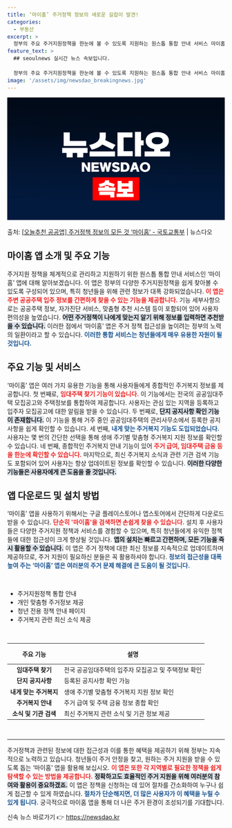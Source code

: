 ```yaml
---
title: ‘마이홈’ 주거정책 정보의 새로운 길잡이 발견!
categories:
  - 부동산
excerpt: >
  정부의 주요 주거지원정책을 한눈에 볼 수 있도록 지원하는 원스톱 통합 안내 서비스 마이홈 앱을 소개합니다. …
feature_text: >
  ## seoulnews 실시간 뉴스 속보입니다.

  정부의 주요 주거지원정책을 한눈에 볼 수 있도록 지원하는 원스톱 통합 안내 서비스 마이홈 앱을 소개합니다. …
image: '/assets/img/newsdao_breakingnews.jpg'
---
```


![뉴스다오 속보](/assets/img/newsdao_breakingnews.jpg)

<p>출처: <a href="https://newsdao.kr/1920" rel="dofollow">[오늘추천 공공앱] 주거정책 정보의 모든 것 ‘마이홈’ - 국토교통부</a> | 뉴스다오</p>

<h2 data-ke-size="size26">마이홈 앱 소개 및 주요 기능</h2>

<p data-ke-size="size16">주거지원 정책을 체계적으로 관리하고 지원하기 위한 원스톱 통합 안내 서비스인 ‘마이홈’ 앱에 대해 알아보겠습니다. 이 앱은 정부의 다양한 주거지원정책을 쉽게 찾아볼 수 있도록 구성되어 있으며, 특히 청년들을 위해 관련 정보가 대폭 강화되었습니다. <b><span style="color: #ee2323;">이 앱은 주변 공공주택 입주 정보를 간편하게 찾을 수 있는 기능을 제공합니다.</span></b> 기능 세부사항으로는 공공주택 정보, 자가진단 서비스, 맞춤형 추천 시스템 등이 포함되어 있어 사용자 편의성을 높였습니다. <b><span style="background-color: #21538527;">어떤 주거정책이 나에게 맞는지 알기 위해 정보를 입력하면 추천받을 수 있습니다.</span></b> 이러한 점에서 ‘마이홈’ 앱은 주거 정책 접근성을 높이려는 정부의 노력의 일환이라고 할 수 있습니다. <b><span style="color: #1a5490;">이러한 통합 서비스는 청년들에게 매우 유용한 자원이 될 것입니다.</span></b></p>

<h2 data-ke-size="size26">주요 기능 및 서비스</h2>

<p data-ke-size="size16">‘마이홈’ 앱은 여러 가지 유용한 기능을 통해 사용자들에게 종합적인 주거복지 정보를 제공합니다. 첫 번째로, <b><span style="color: #ee2323;">임대주택 찾기 기능이 있습니다.</span></b> 이 기능에서는 전국의 공공임대주택 모집공고와 주택정보를 통합하여 제공합니다. 사용자는 관심 있는 지역을 등록하고 입주자 모집공고에 대한 알림을 받을 수 있습니다. 두 번째로, <b><span style="background-color: #21538527;">단지 공지사항 확인 기능이 존재합니다.</span></b> 이 기능을 통해 거주 중인 공공임대주택의 관리사무소에서 등록한 공지사항을 쉽게 확인할 수 있습니다. 세 번째, <b><span style="color: #1a5490;">내게 맞는 주거복지 기능도 도입되었습니다.</span></b> 사용자는 몇 번의 간단한 선택을 통해 생애 주기별 맞춤형 주거복지 지원 정보를 확인할 수 있습니다. 네 번째, 종합적인 주거복지 안내 기능이 있어 <b><span style="color: #ee2323;">주거 급여, 임대주택 금융 등을 한눈에 확인할 수 있습니다.</span></b> 마지막으로, 최신 주거복지 소식과 관련 기관 검색 기능도 포함되어 있어 사용자는 항상 업데이트된 정보를 확인할 수 있습니다. <b><span style="background-color: #21538527;">이러한 다양한 기능들은 사용자에게 큰 도움을 줄 것입니다.</span></b></p>

<h2 data-ke-size="size26">앱 다운로드 및 설치 방법</h2>

<p data-ke-size="size16">‘마이홈’ 앱을 사용하기 위해서는 구글 플레이스토어나 앱스토어에서 간단하게 다운로드 받을 수 있습니다. <b><span style="color: #ee2323;">단순히 '마이홈'을 검색하면 손쉽게 찾을 수 있습니다.</span></b> 설치 후 사용자들은 다양한 주거지원 정책과 서비스를 경험할 수 있으며, 특히 청년들에게 유익한 정책들에 대한 접근성이 크게 향상될 것입니다. <b><span style="background-color: #21538527;">앱의 설치는 빠르고 간편하며, 모든 기능을 즉시 활용할 수 있습니다.</span></b> 이 앱은 주거 정책에 대한 최신 정보를 지속적으로 업데이트하며 제공하므로, 주거 지원이 필요하신 분들은 꼭 활용하셔야 합니다. <b><span style="color: #1a5490;">정보의 접근성을 대폭 높여 주는 ‘마이홈’ 앱은 여러분의 주거 문제 해결에 큰 도움이 될 것입니다.</span></b></p>

<p data-ke-size="size16">&nbsp;</p>

<ul>
  <li>주거지원정책 통합 안내</li>
  <li>개인 맞춤형 주거정보 제공</li>
  <li>청년 전용 정책 안내 페이지</li>
  <li>주거복지 관련 최신 소식 제공</li>
</ul>

<p data-ke-size="size16">&nbsp;</p>

<table style="width: 100%; border-collapse: collapse;">
  <thead>
    <tr>
      <th style="text-align: center; height: 40px;"><b>주요 기능</b></th>
      <th style="text-align: center; height: 40px;"><b>설명</b></th>
    </tr>
  </thead>
  <tbody>
    <tr>
      <td style="text-align: center; height: 17px;"><b>임대주택 찾기</b></td>
      <td>전국 공공임대주택의 입주자 모집공고 및 주택정보 확인</td>
    </tr>
    <tr>
      <td style="text-align: center; height: 17px;"><b>단지 공지사항</b></td>
      <td>등록된 공지사항 확인 가능</td>
    </tr>
    <tr>
      <td style="text-align: center; height: 17px;"><b>내게 맞는 주거복지</b></td>
      <td>생애 주기별 맞춤형 주거복지 지원 정보 확인</td>
    </tr>
    <tr>
      <td style="text-align: center; height: 17px;"><b>주거복지 안내</b></td>
      <td>주거 급여 및 주택 금융 정보 종합 확인</td>
    </tr>
    <tr>
      <td style="text-align: center; height: 17px;"><b>소식 및 기관 검색</b></td>
      <td>최신 주거복지 관련 소식 및 기관 정보 제공</td>
    </tr>
  </tbody>
</table>

<p data-ke-size="size16">&nbsp;</p>

<hr>

<p data-ke-size="size16">주거정책과 관련된 정보에 대한 접근성과 이를 통한 혜택을 제공하기 위해 정부는 지속적으로 노력하고 있습니다. 청년들이 주거 안정을 찾고, 원하는 주거 지원을 받을 수 있도록 돕는 ‘마이홈’ 앱을 활용해 보십시오. <b><span style="color: #ee2323;">이 앱은 또한 각 지역별로 필요한 정책을 쉽게 탐색할 수 있는 방법을 제공합니다.</span></b> <b><span style="background-color: #21538527;">정확하고도 효율적인 주거 지원을 위해 여러분의 참여와 활용이 중요하겠죠.</span></b> 이 앱은 정책을 신청하는 데 있어 절차를 간소화하여 누구나 쉽게 접근할 수 있게 하였습니다. <b><span style="color: #1a5490;">절차가 단순해지면, 더 많은 사용자가 이 혜택을 누릴 수 있게 됩니다.</span></b> 궁극적으로 마이홈 앱을 통해 더 나은 주거 환경이 조성되기를 기대합니다.</p> 

신속 뉴스 바로가기 👉 <a href="https://newsdao.kr" rel="dofollow">https://newsdao.kr</a>


